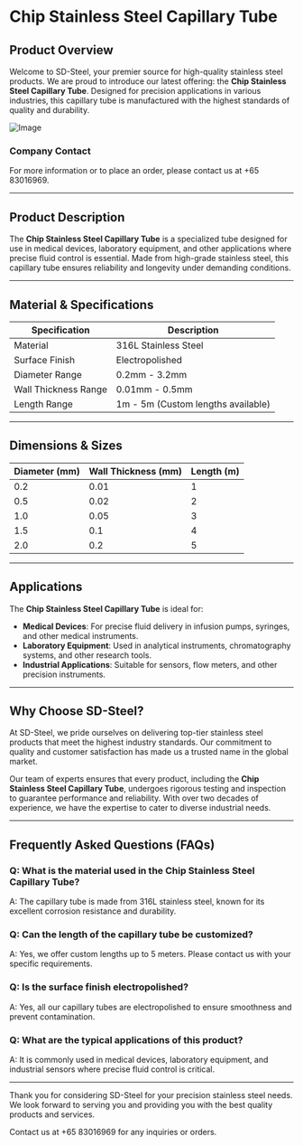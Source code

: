 # Chip Stainless Steel Capillary Tube

## Product Overview

Welcome to SD-Steel, your premier source for high-quality stainless steel products. We are proud to introduce our latest offering: the **Chip Stainless Steel Capillary Tube**. Designed for precision applications in various industries, this capillary tube is manufactured with the highest standards of quality and durability.

![Image](https://github.com/user-attachments/assets/2567258e-e124-4816-932d-1809bd27ef0b)

### Company Contact
For more information or to place an order, please contact us at +65 83016969.

---

## Product Description

The **Chip Stainless Steel Capillary Tube** is a specialized tube designed for use in medical devices, laboratory equipment, and other applications where precise fluid control is essential. Made from high-grade stainless steel, this capillary tube ensures reliability and longevity under demanding conditions.

---

## Material & Specifications

| Specification | Description |
|---------------|-------------|
| Material      | 316L Stainless Steel |
| Surface Finish | Electropolished |
| Diameter Range | 0.2mm - 3.2mm |
| Wall Thickness Range | 0.01mm - 0.5mm |
| Length Range | 1m - 5m (Custom lengths available) |

---

## Dimensions & Sizes

| Diameter (mm) | Wall Thickness (mm) | Length (m) |
|---------------|---------------------|------------|
| 0.2           | 0.01                | 1          |
| 0.5           | 0.02                | 2          |
| 1.0           | 0.05                | 3          |
| 1.5           | 0.1                 | 4          |
| 2.0           | 0.2                 | 5          |

---

## Applications

The **Chip Stainless Steel Capillary Tube** is ideal for:

- **Medical Devices**: For precise fluid delivery in infusion pumps, syringes, and other medical instruments.
- **Laboratory Equipment**: Used in analytical instruments, chromatography systems, and other research tools.
- **Industrial Applications**: Suitable for sensors, flow meters, and other precision instruments.

---

## Why Choose SD-Steel?

At SD-Steel, we pride ourselves on delivering top-tier stainless steel products that meet the highest industry standards. Our commitment to quality and customer satisfaction has made us a trusted name in the global market.

Our team of experts ensures that every product, including the **Chip Stainless Steel Capillary Tube**, undergoes rigorous testing and inspection to guarantee performance and reliability. With over two decades of experience, we have the expertise to cater to diverse industrial needs.

---

## Frequently Asked Questions (FAQs)

### Q: What is the material used in the Chip Stainless Steel Capillary Tube?
A: The capillary tube is made from 316L stainless steel, known for its excellent corrosion resistance and durability.

### Q: Can the length of the capillary tube be customized?
A: Yes, we offer custom lengths up to 5 meters. Please contact us with your specific requirements.

### Q: Is the surface finish electropolished?
A: Yes, all our capillary tubes are electropolished to ensure smoothness and prevent contamination.

### Q: What are the typical applications of this product?
A: It is commonly used in medical devices, laboratory equipment, and industrial sensors where precise fluid control is critical.

---

Thank you for considering SD-Steel for your precision stainless steel needs. We look forward to serving you and providing you with the best quality products and services.

Contact us at +65 83016969 for any inquiries or orders.